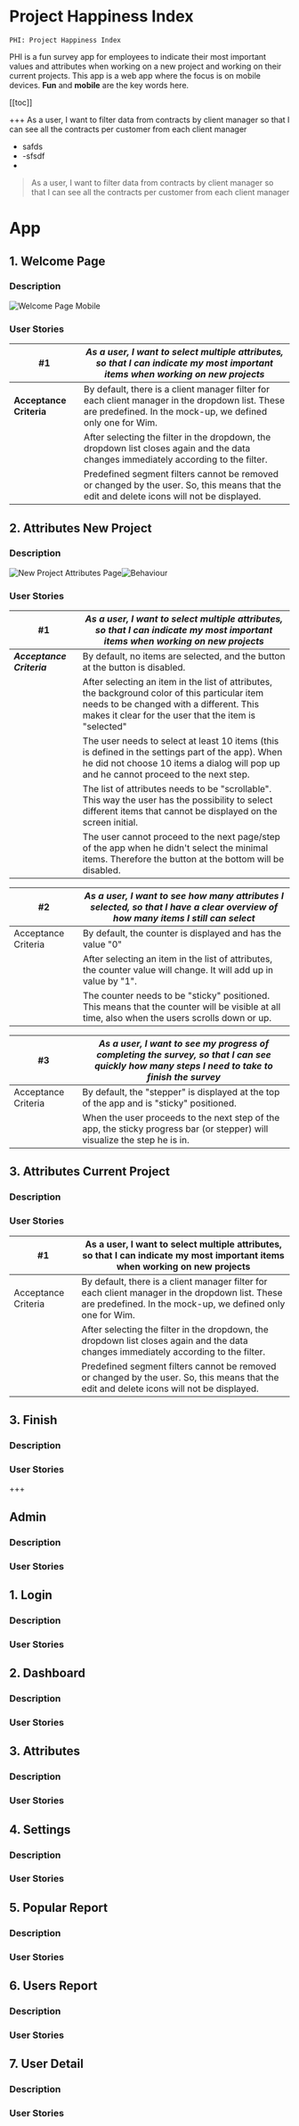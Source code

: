 

# Project Happiness Index
    PHI: Project Happiness Index
    
PHI is a fun survey app for employees to indicate their most important values and attributes when working on a new project and working on their current projects.
This app is a web app where the focus is on mobile devices. **Fun** and **mobile** are the key words here. 

[[toc]]

+++
   As a user, I want to filter data from contracts by client manager so that I can see all the contracts per customer from each client manager
- safds 
- -sfsdf
- 
> As a user, I want to filter data from contracts by client manager so that I can see all the contracts per customer from each client manager
#  App
## 1. Welcome Page
### Description 
![Welcome Page Mobile](https://github.com/rubenclaes/happiness_survey/blob/master/Doc/images/0-Welcome-0-mobile-79214381-1515750330.png)
    
 
### User Stories


|#1| _As a user, I want to select multiple attributes, so that I can indicate my most important items when working on new projects_
|-----|----|
|**Acceptance Criteria**|  By default, there is a client manager filter for each client manager in the dropdown list. These are predefined. In the mock-up, we defined only one for Wim. 
|     |After selecting the filter in the dropdown, the dropdown list closes again and the data changes immediately according to the filter.    
|     | Predefined segment filters cannot be removed or changed by the user. So, this means that the edit and delete icons will not be displayed. 

## 2. Attributes New Project
### Description 
![New Project Attributes Page](https://github.com/rubenclaes/happiness_survey/blob/master/Doc/images/1-Nieuw-Project-0-mobile-79215344-1515750567.png)![Behaviour](https://github.com/rubenclaes/happiness_survey/blob/master/Doc/gifs/new_project.gif)
### User Stories
|#1|_As a user, I want to select multiple attributes, so that I can indicate my most important items when working on new projects_
|-----|----|
|**_Acceptance Criteria_**|  By default, no items are selected, and the button at the button is disabled.
|     | After selecting an item in the list of attributes, the background color of this particular item needs to be changed with a different. This makes it clear for the user that the item is "selected"    
|     | The user needs to select at least 10 items (this is defined in the settings part of the app). When he did not choose 10 items a dialog will pop up and he cannot proceed to the next step.
|     | The list of attributes needs to be "scrollable". This way the user has the possibility to select different items that cannot be displayed on the screen initial.
|     | The user cannot proceed to the next page/step of the app when he didn't select the minimal items. Therefore the button at the bottom will be disabled.    |

|#2|_As a user, I want to see how many attributes I selected, so that I have a clear overview of how many items I still can select_ 
|-----|----|
|Acceptance Criteria|  By default, the counter is displayed and has the value "0" 
|     |After selecting an item in the list of attributes, the counter value will change. It will add up in value by "1".
|     | The counter needs to be "sticky" positioned. This means that the counter will be visible at all time, also when the users scrolls down or up.

|#3|_As a user, I want to see my progress of completing the survey, so that I can see quickly how many steps I need to take to finish the survey_ 
|-----|----|
|Acceptance Criteria|  By default, the "stepper" is displayed at the top of the app and is "sticky" positioned.  
|     | When the user proceeds to the next step of the app, the sticky progress bar (or stepper) will visualize the step he is in. 


## 3. Attributes Current Project
### Description 
### User Stories
|#1|As a user, I want to select multiple attributes, so that I can indicate my most important items when working on new projects 
|-----|----|
|Acceptance Criteria|  By default, there is a client manager filter for each client manager in the dropdown list. These are predefined. In the mock-up, we defined only one for Wim. 
|     |After selecting the filter in the dropdown, the dropdown list closes again and the data changes immediately according to the filter.    
|     | Predefined segment filters cannot be removed or changed by the user. So, this means that the edit and delete icons will not be displayed. 
## 3. Finish
### Description 
### User Stories

+++

## Admin
### Description 
### User Stories
## 1. Login
### Description 
### User Stories
## 2. Dashboard
### Description 
### User Stories
## 3. Attributes
### Description 
### User Stories
## 4. Settings
### Description 
### User Stories
## 5. Popular Report
### Description 
### User Stories
## 6. Users Report
### Description 
### User Stories
## 7. User Detail
### Description 
### User Stories